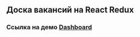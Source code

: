## Доска вакансий на React Redux

### Ссылка на демо [Dashboard](https://dashboard-aruz9gep7-luisodizs-projects.vercel.app/)
